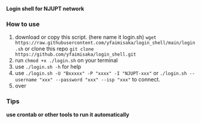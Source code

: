 **Login shell for NJUPT network**
### How to use
1. download or copy this script. (here name it login.sh)
`wget https://raw.githubusercontent.com/yfaimisaka/login_shell/main/login.sh`
or clone this repo
`git clone https://github.com/yfaimisaka/login_shell.git`
2. run `chmod +x ./login.sh` on your terminal
3. use `./login.sh -h` for help
4. use `./login.sh -U "Bxxxxx" -P "xxxx" -I "NJUPT-xxx"` or `./login.sh --username "xxx" --password "xxx" --isp "xxx"` to connect.
5. over

### Tips
**use crontab or other tools to run it automatically**
